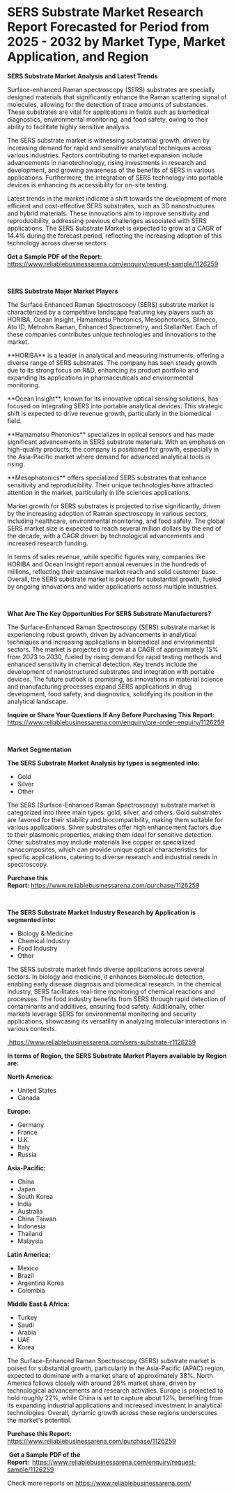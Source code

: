 <p><h1>SERS Substrate Market Research Report Forecasted for Period from 2025 -  2032 by Market Type, Market Application, and Region</h1></p><p><strong>SERS Substrate Market Analysis and Latest Trends</strong></p>
<p><p>Surface-enhanced Raman spectroscopy (SERS) substrates are specially designed materials that significantly enhance the Raman scattering signal of molecules, allowing for the detection of trace amounts of substances. These substrates are vital for applications in fields such as biomedical diagnostics, environmental monitoring, and food safety, owing to their ability to facilitate highly sensitive analysis.</p><p>The SERS substrate market is witnessing substantial growth, driven by increasing demand for rapid and sensitive analytical techniques across various industries. Factors contributing to market expansion include advancements in nanotechnology, rising investments in research and development, and growing awareness of the benefits of SERS in various applications. Furthermore, the integration of SERS technology into portable devices is enhancing its accessibility for on-site testing.</p><p>Latest trends in the market indicate a shift towards the development of more efficient and cost-effective SERS substrates, such as 3D nanostructures and hybrid materials. These innovations aim to improve sensitivity and reproducibility, addressing previous challenges associated with SERS applications. The SERS Substrate Market is expected to grow at a CAGR of 14.4% during the forecast period, reflecting the increasing adoption of this technology across diverse sectors.</p></p>
<p><strong>Get a Sample PDF of the Report:&nbsp;</strong> <a href="https://www.reliablebusinessarena.com/enquiry/request-sample/1126259?utm_campaign=2518&utm_medium=2&utm_source=Github&utm_content=ia&utm_term=02042025&utm_id=sers-substrate">https://www.reliablebusinessarena.com/enquiry/request-sample/1126259</a></p>
<p>&nbsp;</p>
<p><strong>SERS Substrate Major Market Players</strong></p>
<p><p>The Surface Enhanced Raman Spectroscopy (SERS) substrate market is characterized by a competitive landscape featuring key players such as HORIBA, Ocean Insight, Hamamatsu Photonics, Mesophotonics, Silmeco, Ato ID, Metrohm Raman, Enhanced Spectrometry, and StellarNet. Each of these companies contributes unique technologies and innovations to the market.</p><p>**HORIBA** is a leader in analytical and measuring instruments, offering a diverse range of SERS substrates. The company has seen steady growth due to its strong focus on R&D, enhancing its product portfolio and expanding its applications in pharmaceuticals and environmental monitoring.</p><p>**Ocean Insight**, known for its innovative optical sensing solutions, has focused on integrating SERS into portable analytical devices. This strategic shift is expected to drive revenue growth, particularly in the biomedical field.</p><p>**Hamamatsu Photonics** specializes in optical sensors and has made significant advancements in SERS substrate materials. With an emphasis on high-quality products, the company is positioned for growth, especially in the Asia-Pacific market where demand for advanced analytical tools is rising.</p><p>**Mesophotonics** offers specialized SERS substrates that enhance sensitivity and reproducibility. Their unique technologies have attracted attention in the market, particularly in life sciences applications.</p><p>Market growth for SERS substrates is projected to rise significantly, driven by the increasing adoption of Raman spectroscopy in various sectors, including healthcare, environmental monitoring, and food safety. The global SERS market size is expected to reach several million dollars by the end of the decade, with a CAGR driven by technological advancements and increased research funding.</p><p>In terms of sales revenue, while specific figures vary, companies like HORIBA and Ocean Insight report annual revenues in the hundreds of millions, reflecting their extensive market reach and solid customer base. Overall, the SERS substrate market is poised for substantial growth, fueled by ongoing innovations and wider applications across multiple industries.</p></p>
<p>&nbsp;</p>
<p><strong>What Are The Key Opportunities For SERS Substrate Manufacturers?</strong></p>
<p><p>The Surface-Enhanced Raman Spectroscopy (SERS) substrate market is experiencing robust growth, driven by advancements in analytical techniques and increasing applications in biomedical and environmental sectors. The market is projected to grow at a CAGR of approximately 15% from 2023 to 2030, fueled by rising demand for rapid testing methods and enhanced sensitivity in chemical detection. Key trends include the development of nanostructured substrates and integration with portable devices. The future outlook is promising, as innovations in material science and manufacturing processes expand SERS applications in drug development, food safety, and diagnostics, solidifying its position in the analytical landscape.</p></p>
<p><strong>Inquire or Share Your Questions If Any Before Purchasing This Report:</strong> <a href="https://www.reliablebusinessarena.com/enquiry/pre-order-enquiry/1126259?utm_campaign=2518&utm_medium=2&utm_source=Github&utm_content=ia&utm_term=02042025&utm_id=sers-substrate">https://www.reliablebusinessarena.com/enquiry/pre-order-enquiry/1126259</a></p>
<p>&nbsp;</p>
<p><strong>Market Segmentation</strong></p>
<p><strong>The SERS Substrate Market Analysis by types is segmented into:</strong></p>
<p><ul><li>Gold</li><li>Silver</li><li>Other</li></ul></p>
<p><p>The SERS (Surface-Enhanced Raman Spectroscopy) substrate market is categorized into three main types: gold, silver, and others. Gold substrates are favored for their stability and biocompatibility, making them suitable for various applications. Silver substrates offer high enhancement factors due to their plasmonic properties, making them ideal for sensitive detection. Other substrates may include materials like copper or specialized nanocomposites, which can provide unique optical characteristics for specific applications, catering to diverse research and industrial needs in spectroscopy.</p></p>
<p><strong>Purchase this Report:&nbsp;</strong><a href="https://www.reliablebusinessarena.com/purchase/1126259?utm_campaign=2518&utm_medium=2&utm_source=Github&utm_content=ia&utm_term=02042025&utm_id=sers-substrate">https://www.reliablebusinessarena.com/purchase/1126259</a></p>
<p>&nbsp;</p>
<p><strong>The SERS Substrate Market Industry Research by Application is segmented into:</strong></p>
<p><ul><li>Biology & Medicine</li><li>Chemical Industry</li><li>Food Industry</li><li>Other</li></ul></p>
<p><p>The SERS substrate market finds diverse applications across several sectors. In biology and medicine, it enhances biomolecule detection, enabling early disease diagnosis and biomedical research. In the chemical industry, SERS facilitates real-time monitoring of chemical reactions and processes. The food industry benefits from SERS through rapid detection of contaminants and additives, ensuring food safety. Additionally, other markets leverage SERS for environmental monitoring and security applications, showcasing its versatility in analyzing molecular interactions in various contexts.</p></p>
<p><a href="https://www.reliablebusinessarena.com/sers-substrate-r1126259?utm_campaign=2518&utm_medium=2&utm_source=Github&utm_content=ia&utm_term=02042025&utm_id=sers-substrate">&nbsp;https://www.reliablebusinessarena.com/sers-substrate-r1126259</a></p>
<p><strong>In terms of Region, the SERS Substrate Market Players available by Region are:</strong></p>
<p>
    <p> <strong> North America: </strong>
        <ul>
            <li>United States</li>
            <li>Canada</li>
        </ul>
        </p> 
    <p> <strong> Europe: </strong>
        <ul>
            <li>Germany</li>
            <li>France</li>
            <li>U.K.</li>
            <li>Italy</li>
            <li>Russia</li>
        </ul>
        </p> 
    <p> <strong> Asia-Pacific: </strong>
        <ul>
            <li>China</li>
            <li>Japan</li>
            <li>South Korea</li>
            <li>India</li>
            <li>Australia</li>
            <li>China Taiwan</li>
            <li>Indonesia</li>
            <li>Thailand</li>
            <li>Malaysia</li>
        </ul>
        </p> 
    <p> <strong> Latin America: </strong>
        <ul>
            <li>Mexico</li>
            <li>Brazil</li>
            <li>Argentina Korea</li>
            <li>Colombia</li>
        </ul>
        </p> 
    <p> <strong> Middle East & Africa: </strong>
        <ul>
            <li>Turkey</li>
            <li>Saudi</li>
            <li>Arabia</li>
            <li>UAE</li>
            <li>Korea</li>
        </ul>
    </p>
    </p>
<p><p>The Surface-Enhanced Raman Spectroscopy (SERS) substrate market is poised for substantial growth, particularly in the Asia-Pacific (APAC) region, expected to dominate with a market share of approximately 38%. North America follows closely with around 28% market share, driven by technological advancements and research activities. Europe is projected to hold roughly 22%, while China is set to capture about 12%, benefiting from its expanding industrial applications and increased investment in analytical technologies. Overall, dynamic growth across these regions underscores the market's potential.</p></p>
<p><strong>Purchase this Report: </strong><a href="https://www.reliablebusinessarena.com/purchase/1126259?utm_campaign=2518&utm_medium=2&utm_source=Github&utm_content=ia&utm_term=02042025&utm_id=sers-substrate">https://www.reliablebusinessarena.com/purchase/1126259</a></p>
<p>&nbsp;<strong>Get a Sample PDF of the Report:&nbsp;&nbsp;</strong><a href="https://www.reliablebusinessarena.com/enquiry/request-sample/1126259?utm_campaign=2518&utm_medium=2&utm_source=Github&utm_content=ia&utm_term=02042025&utm_id=sers-substrate">https://www.reliablebusinessarena.com/enquiry/request-sample/1126259</a></p>
<p><strong></strong></p>
<p>Check more reports on <a href="https://www.reliablebusinessarena.com/?utm_campaign=2518&utm_medium=2&utm_source=Github&utm_content=ia&utm_term=02042025&utm_id=sers-substrate">https://www.reliablebusinessarena.com/</a></p>